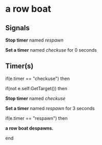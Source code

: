 # a row boat






## Signals
  **Stop timer** named *respawn*


  **Set a timer** named *checkuse* for 0 seconds



## Timer(s)
  if(e.timer == "checkuse") then

if(not e.self:GetTarget()) then



  **Stop timer** named *checkuse*


  **Set a timer** named *respawn* for 3 seconds

   if(e.timer == "respawn") then

**a row boat despawns.**




 end
